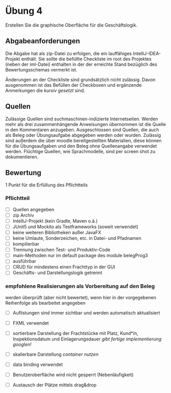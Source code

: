 # Übung 4
Erstellen Sie die graphische Oberfläche für die Geschäftslogik.

## Abgabeanforderungen
Die Abgabe hat als zip-Datei zu erfolgen, die ein lauffähiges IntelliJ-IDEA-Projekt enthält. Sie sollte die befüllte Checkliste im root des Projektes (neben der iml-Datei) enthalten in der der erreichte Stand bezüglich des Bewertungsschemas vermerkt ist.

Änderungen an der Checkliste sind grundsätzlich nicht zulässig. Davon ausgenommen ist das Befüllen der Checkboxen und ergänzende Anmerkungen die _kursiv gesetzt_ sind.

## Quellen
Zulässige Quellen sind suchmaschinen-indizierte Internetseiten. Werden mehr als drei zusammenhängende Anweisungen übernommen ist die Quelle in den Kommentaren anzugeben. Ausgeschlossen sind Quellen, die auch als Beleg oder Übungsaufgabe abgegeben werden oder wurden. Zulässig sind außerdem die über moodle bereitgestellten Materialien, diese können für die Übungsaufgaben und den Beleg ohne Quellenangabe verwendet werden.
Flüchtige Quellen, wie Sprachmodelle, sind per screen shot zu dokumentieren.

## Bewertung
1 Punkt für die Erfüllung des Pflichtteils

### Pflichtteil
- [ ] Quellen angegeben
- [ ] zip Archiv
- [ ] IntelliJ-Projekt (kein Gradle, Maven o.ä.)
- [ ] JUnit5 und Mockito als Testframeworks (soweit verwendet)
- [ ] keine weiteren Bibliotheken außer JavaFX
- [ ] keine Umlaute, Sonderzeichen, etc. in Datei- und Pfadnamen
- [ ] kompilierbar
- [ ] Trennung zwischen Test- und Produktiv-Code
- [ ] main-Methoden nur im default package des module belegProg3
- [ ] ausführbar
- [ ] CRUD für mindestens einen Frachttyp in der GUI
- [ ] Geschäfts- und Darstellungslogik getrennt

### empfohlene Realisierungen als Vorbereitung auf den Beleg
werden überprüft (aber nicht bewertet), wenn hier in der vorgegebenen Reihenfolge als bearbeitet angegeben
- [ ] Auflistungen sind immer sichtbar und werden automatisch aktualisiert
- [ ] FXML verwendet
- [ ] sortierbare Darstellung der Frachtstücke mit Platz, Kund*in, Inspektionsdatum und Einlagerungsdauer _gibt fertige implementierung googlen!_
- [ ] skalierbare Darstellung _container nutzen_
- [ ] data binding verwendet
- [ ] Benutzeroberfläche wird nicht gesperrt (Nebenläufigkeit)
- [ ] Austausch der Plätze mittels drag&drop

